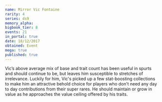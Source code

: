 ```yaml
---
name: Mirror Vic Fontaine
rarity: 4
series: ds9
memory_alpha:
bigbook_tier: 8
events: 21
in_portal: true
date: 18/12/2017
obtained: Event
mega: true
published: true
---
```


Vic’s above average mix of base and trait count has been useful in spurts and should continue to be, but leaves him susceptible to stretches of irrelevance. Luckily for him, Vic's picked up a few stat-boosting collections to make him an attractive behold choice for players who don't need any day to day contributions from their super rares. He should maintain or grow in value as he approaches the value ceiling offered by his traits.
